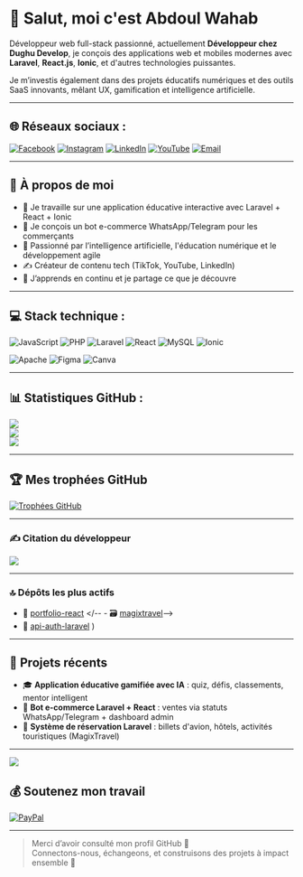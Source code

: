# 👋 Salut, moi c'est Abdoul Wahab

Développeur web full-stack passionné, actuellement **Développeur chez Dughu Develop**, je conçois des applications web et mobiles modernes avec **Laravel**, **React.js**, **Ionic**, et d'autres technologies puissantes.

Je m’investis également dans des projets éducatifs numériques et des outils SaaS innovants, mêlant UX, gamification et intelligence artificielle.

---

## 🌐 Réseaux sociaux :
[![Facebook](https://img.shields.io/badge/Facebook-%231877F2.svg?logo=Facebook&logoColor=white)](https://facebook.com/ouedraogoa2)
[![Instagram](https://img.shields.io/badge/Instagram-%23E4405F.svg?logo=Instagram&logoColor=white)](https://instagram.com/ouedraogo14)
[![LinkedIn](https://img.shields.io/badge/LinkedIn-%230077B5.svg?logo=linkedin&logoColor=white)](https://linkedin.com/in/abdoul-wahab-ouedraogo-a93306292)
[![YouTube](https://img.shields.io/badge/YouTube-%23FF0000.svg?logo=YouTube&logoColor=white)](https://youtube.com/@abdalwahabbensaid3772)
[![Email](https://img.shields.io/badge/Email-D14836?logo=gmail&logoColor=white)](mailto:ouedabdoulwahab@hotmail.com)

---

## 🚀 À propos de moi

- 🔭 Je travaille sur une application éducative interactive avec Laravel + React + Ionic  
- 🤖 Je conçois un bot e-commerce WhatsApp/Telegram pour les commerçants  
- 🧠 Passionné par l’intelligence artificielle, l'éducation numérique et le développement agile  
- ✍️ Créateur de contenu tech (TikTok, YouTube, LinkedIn)  
- 🌱 J’apprends en continu et je partage ce que je découvre

---

## 💻 Stack technique :
![JavaScript](https://img.shields.io/badge/javascript-%23323330.svg?style=for-the-badge&logo=javascript&logoColor=%23F7DF1E)
![PHP](https://img.shields.io/badge/php-%23777BB4.svg?style=for-the-badge&logo=php&logoColor=white)
![Laravel](https://img.shields.io/badge/laravel-%23FF2D20.svg?style=for-the-badge&logo=laravel&logoColor=white)
![React](https://img.shields.io/badge/react-%2320232a.svg?style=for-the-badge&logo=react&logoColor=%2361DAFB)
![MySQL](https://img.shields.io/badge/mysql-4479A1.svg?style=for-the-badge&logo=mysql&logoColor=white)
![Ionic](https://img.shields.io/badge/Ionic-3880FF?style=for-the-badge&logo=ionic&logoColor=white)
<!--![TailwindCSS](https://img.shields.io/badge/tailwindcss-%2338B2AC.svg?style=for-the-badge&logo=tailwind-css&logoColor=white)
![Docker](https://img.shields.io/badge/docker-%230db7ed.svg?style=for-the-badge&logo=docker&logoColor=white)
![AWS](https://img.shields.io/badge/AWS-%23FF9900.svg?style=for-the-badge&logo=amazon-aws&logoColor=white)-->
![Apache](https://img.shields.io/badge/apache-%23D42029.svg?style=for-the-badge&logo=apache&logoColor=white)
![Figma](https://img.shields.io/badge/figma-%23F24E1E.svg?style=for-the-badge&logo=figma&logoColor=white)
![Canva](https://img.shields.io/badge/Canva-%2300C4CC.svg?style=for-the-badge&logo=Canva&logoColor=white)

---

## 📊 Statistiques GitHub :
![](https://github-readme-stats.vercel.app/api?username=Abdalbensaid&theme=dark&hide_border=false&include_all_commits=true&count_private=true)  
![](https://nirzak-streak-stats.vercel.app/?user=Abdalbensaid&theme=dark&hide_border=false)  
![](https://github-readme-stats.vercel.app/api/top-langs/?username=Abdalbensaid&theme=dark&hide_border=false&include_all_commits=true&count_private=true&layout=compact)

---

## 🏆 Mes trophées GitHub
[![Trophées GitHub](https://github-profile-trophy.vercel.app/?username=Abdalbensaid&theme=radical&no-frame=false&no-bg=true&margin-w=4&title=commits,contribs,repositories&row=1)](https://github-profile-trophy.vercel.app/?username=ryo-ma&theme=monokai)


---

### ✍️ Citation du développeur
![](https://quotes-github-readme.vercel.app/api?type=horizontal&theme=radical)

---

### 🔝 Dépôts les plus actifs

- 🧰 [portfolio-react](https://github.com/Abdalbensaid/o.abdalwahab)
</-- - 🗃️ [magixtravel](https://github.com/Abdalbensaid/magixtravel)-->
- 🔐 [api-auth-laravel](https://github.com/Abdalbensaid/djagoya_bot_api)
)

---

## 🚀 Projets récents

- 🎓 **Application éducative gamifiée avec IA** : quiz, défis, classements, mentor intelligent  
- 🤖 **Bot e-commerce Laravel + React** : ventes via statuts WhatsApp/Telegram + dashboard admin  
- 🧾 **Système de réservation Laravel** : billets d'avion, hôtels, activités touristiques (MagixTravel)

---

[![](https://visitcount.itsvg.in/api?id=Abdalbensaid&icon=0&color=0)](https://visitcount.itsvg.in)

## 💰 Soutenez mon travail
[![PayPal](https://img.shields.io/badge/PayPal-00457C?style=for-the-badge&logo=paypal&logoColor=white)](https://paypal.me/abdalbensaid@gmail.com)

---

> Merci d’avoir consulté mon profil GitHub 🙌  
> Connectons-nous, échangeons, et construisons des projets à impact ensemble 🚀
